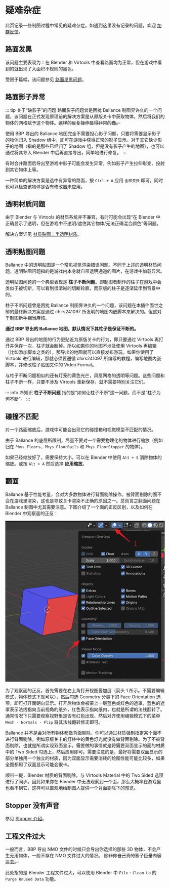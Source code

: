 # 疑难杂症

此页记录一些制图过程中常见的疑难杂症。如遇到这里没有记录的问题，欢迎 [加群反馈](../intro/introduction#社区与支持)。

## 路面发黑

该问题主要表现为：在 Blender 和 Virtools 中查看路面均为正常，但在游戏中看到的就出现了大面积不规则的黑色。

受限于篇幅，该问题参见 [路面发黑问题](black-floor)。

## 路面影子异常

::: tip 关于“缺影子”的问题
路面影子问题曾是困扰 Ballance 制图界许久的一个问题，该问题在正式发现原理前的解决方案是从原版关卡中获取物体，然后将我们的物体的网格赋予这个物体。~~这样的反复操作显得非常的蠢。~~

使用 BBP 导出的 Ballance 地图完全不需要担心影子问题，只要将需要显示影子的物体归入 Shadow 组中，即可在游戏中获得正常的影子显示。对于其它缺少影子的地图（指的是那些已经归了 Shadow 组，但是没有影子产生的地图），也可以通过将其导入 Blender 中后再直接导出，简单地进行修复。
:::

有时合并路面后导出至游戏中影子可能会发生异常，例如影子产生拉伸形变、投射到其它物体上等。

一种简单的解决方案是选中有异常的路面，按 `Ctrl + A` 应用 `全部变换` 即可，同时也可以检查该物体是否有修改器未应用。

## 透明材质问题

由于 Blender 与 Virtools 的材质系统并不兼容，有时可能会出现“在 Blender 中正确显示了透明，但在游戏中不透明/遮住其它物体/无法正确混合颜色”等问题。

解决方案详见 [材质贴图：半透明材质](texture#半透明材质)。

## 透明贴图问题

Ballance 中的透明贴图是一个常见视觉渲染错误问题。不同于上述的透明材质问题，透明贴图问题指的是游戏内本身就自带透明通道的图片，在游戏中加载异常。

透明贴图问题的一个典型表现是 **柱子不断问题**。即制图者制作的柱子在游戏中会类似于被切断，可以看到很清晰的切断轮廓，而原版的柱子是逐渐延申到背景中的。

柱子不断问题曾是困扰 Ballance 制图界许久的一个问题，该问题在本插件面世之前的最终解决方案是通过 chirs241097 所发明的地图内嵌脚本来解决的。但这对于制图新手相当麻烦。

**通过 BBP 导出的 Ballance 地图，默认情况下其柱子是保证不断的。**

通过 BBP 导出的地图的行为更贴近为原版关卡的行为，即只要通过 Virtools 再打开并保存一次，柱子就会断掉。所以如果你的地图不涉及使用 Virtools 再编辑（比如添加脚本之类的），那导出的地图就可以直接发布游玩。如果你使用了 Virtools 进行编辑，那就必须要遵循 chirs241097 所编写的教程，编写地图内嵌脚本，并修改柱子贴图文件的 Video Format。

与柱子不断问题相似的还有灯笼的黄色光芒，风扇网格的透明等问题。这些问题和柱子不断一样，只要不涉及 Virtools 重新保存，就不需要特别关注它们。

::: info 冷知识
**柱子不断问题** 指的是“如何让柱子不断”这一问题，而不是“柱子为何不断”。
:::

## 碰撞不匹配

对一个路面缩放后，游戏中可能会出现它的碰撞箱和视觉模型不匹配的情况。

由于 Ballance 的底层所限制，尽量不要对一个需要物理化的物体进行缩放（例如归在 `Phys_Floors`、`Phys_FloorRails` 和 `Phys_FloorStopper` 的物体）。

如果已经缩放好了，需要保持大小，可以在 Blender 中使用 `Alt + S` 消除物体的缩放。或按 `Alt + A` 然后选择 **应用缩放**。

## 翻面

Ballance 基于性能考量，会对大多数物体进行背面剔除操作。被背面剔除的面不会在游戏里渲染，这也是导致关卡渲染不正确的原因之一。总而言之翻面问题在 Ballance 制图中尤其需要注意。下图介绍了一个面的正反区别，以及如何在 Blender 中观察面的正反：

![flip](../../../imgs/flip.png)

为了观察面的正反，首先需要在右上角打开视图叠加层（箭头 1 所示。不需要编辑模式，物体模式下就可以），然后勾选 Geometry 分类下的 Face Orientation 选项，即可打开面朝向显示。打开后物体会被蒙上一层蓝色或红色的遮罩，蓝色的遮罩表示法线指向当前视角的纸外，红色表示指向纸内，也就是所谓的法线翻转了。通常情况下只需要观察视野里是否有红色出现，然后对齐使用编辑模式下的菜单 `Mesh - Normals - Flip` 将其法线翻转修正即可。

Ballance 并不是会对所有物体都做背面剔除，你可以通过材质强制指定某个面不进行背面剔除，例如原版关卡的灯柱中的黄色灯光就没有做背面剔除。为了不被背面剔除，也就是所谓实现双面显示，需要做的事情就是将需要双面显示的面的材质中的 Two Sided 勾选上，然后应用即可。需要注意的是，最好将需要双面显示的部分单独用一个独立的材质，因为双面显示需要消耗的绘图性能可能比较多，如果全图都用了双面显示可能会很卡。

顺带一提，Blender 材质的背面剔除，与 Virtools Material 中的 Two Sided 选项进行了同步。因此如果你在 Blender 中无法观察到一个面，那么大概率在游戏里也看不到它，这样可以直观地给制图人提供一个背面剔除下的预览。

## Stopper 没有声音

参见 [Stopper 介绍](../basic/floor-and-rail#stopper)。

## 工程文件过大

一般而言，BBP 导出 NMO 文件的时候只会导出你选择的那些 3D 物体，不会产生无用物体，一般不存在 NMO 文件过大的情况。 ~~除非你自己真的塞了巨量内容进去。~~

此处指的是 Blender 工程文件过大，可以使用 Blender 中 `File` - `Clean Up` 的 `Purge Unused Data` 功能。
